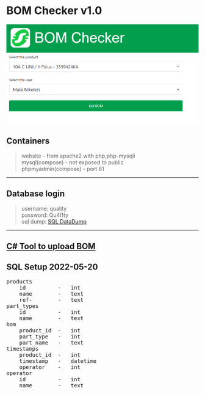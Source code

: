 # BOM Checker v1.0

![Main Screen](https://github.com/Wold0110/BOM-Checker/blob/main/img/main_screen.png?raw=true)

## Containers
> website               - from apache2 with php,php-mysqli  
> mysql(compose)        - not exposed to public  
> phpmyadmin(compose)   - port 81
---

## Database login
> username: quality  
> password: Qu4l1ty  
> sql dump: [SQL DataDump](https://github.com/Wold0110/BOM-Checker/blob/main/sql_dump/data_dump.sql)
---

## [C# Tool to upload BOM](https://github.com/Wold0110/BOM-Uploader)
## SQL Setup 2022-05-20
<pre>
products
    id          -   int
    name        -   text
    ref-        -   text
part_types
    id          -   int
    name        -   text
bom
    product_id  -   int
    part_type   -   int
    part_name   -   text
timestamps
    product_id  -   int
    timestamp   -   datetime
    operator    -   int
operator
    id          -   int
    name        -   text
</pre>
